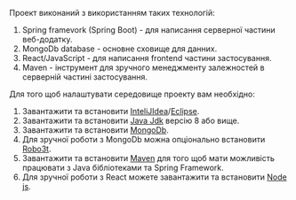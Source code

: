 Проект виконаний з використанням таких технологій:

1. Spring framevork (Spring Boot) - для написання серверної частини веб-додатку. 
2. MongoDb database - основне сховище для данних.
3. React/JavaScript - для написання frontend частини застосування.
4. Maven - інструмент для зручного менеджменту залежностей в серверній частині застосування.

Для того щоб налаштувати середовище проекту вам необхідно:

1. Завантажити та встановити [InteliJIdea](https://www.jetbrains.com/idea/download/#section=windows)/[Eclipse](https://www.eclipse.org/downloads/).
2. Завантажити та встановити [Java Jdk](https://www.azul.com/downloads/zulu/) версію 8 або вище.
3. Завантажити та встановити [MongoDb](https://www.mongodb.com/download-center/community).
4. Для зручної роботи з MongoDb можна опціонально встановити [Robo3t](https://robomongo.org/download).
5. Завантажити та встановити [Maven](https://maven.apache.org/download.cgi) для того щоб мати можливість працювати з Java бібліотеками та Spring Framework.
6. Для зручної роботи з React можете завантажити та встановити [Node js](https://nodejs.org/en/download/).
